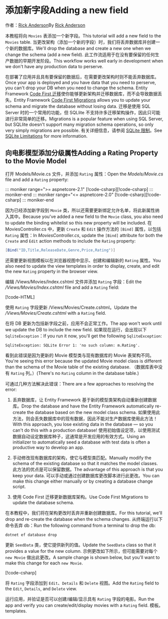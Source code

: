 <!-- This include not used by windows version -->
# <a name="adding-a-new-field"></a><span data-ttu-id="da22d-101">添加新字段</span><span class="sxs-lookup"><span data-stu-id="da22d-101">Adding a new field</span></span>

<span data-ttu-id="da22d-102">作者：[Rick Anderson](https://twitter.com/RickAndMSFT)</span><span class="sxs-lookup"><span data-stu-id="da22d-102">By [Rick Anderson](https://twitter.com/RickAndMSFT)</span></span>

<span data-ttu-id="da22d-103">本教程将向 `Movies` 表添加一个新字段。</span><span class="sxs-lookup"><span data-stu-id="da22d-103">This tutorial will add a new field to the `Movies` table.</span></span> <span data-ttu-id="da22d-104">当更改架构（添加一个新的字段）时，我们将丢弃数据库并创建一个新的数据库。</span><span class="sxs-lookup"><span data-stu-id="da22d-104">We'll drop the database and create a new one when we change the schema (add a new field).</span></span> <span data-ttu-id="da22d-105">此工作流适用于在没有要保留的任何生产数据的早期开发阶段。</span><span class="sxs-lookup"><span data-stu-id="da22d-105">This workflow works well early in development when we don't have any production data to perserve.</span></span>

<span data-ttu-id="da22d-106">在部署了应用并且具有要保留的数据后，在需要更改架构时则不能丢弃数据库。</span><span class="sxs-lookup"><span data-stu-id="da22d-106">Once your app is deployed and you have data that you need to perserve, you can't drop your DB when you need to change the schema.</span></span> <span data-ttu-id="da22d-107">Entity Framework [Code First 迁移](/ef/core/get-started/aspnetcore/new-db)使你能够更新架构并迁移数据库，而不会导致数据丢失。</span><span class="sxs-lookup"><span data-stu-id="da22d-107">Entity Framework [Code First Migrations](/ef/core/get-started/aspnetcore/new-db) allows you to update your schema and migrate the database without losing data.</span></span> <span data-ttu-id="da22d-108">迁移是使用 SQL Server 时的一个常用的功能，但 SQLlite 不支持许多迁移架构操作，因此只可能进行非常简单的迁移。</span><span class="sxs-lookup"><span data-stu-id="da22d-108">Migrations is a popular feature when using SQL Server, but SQLlite doesn't support many migration schema operations, so only very simply migrations are possible.</span></span> <span data-ttu-id="da22d-109">有关详细信息，请参阅 [SQLite 限制](/ef/core/providers/sqlite/limitations)。</span><span class="sxs-lookup"><span data-stu-id="da22d-109">See [SQLite Limitations](/ef/core/providers/sqlite/limitations) for more information.</span></span>

## <a name="adding-a-rating-property-to-the-movie-model"></a><span data-ttu-id="da22d-110">向电影模型添加分级属性</span><span class="sxs-lookup"><span data-stu-id="da22d-110">Adding a Rating Property to the Movie Model</span></span>

<span data-ttu-id="da22d-111">打开 Models/Movie.cs 文件，并添加 `Rating` 属性：</span><span class="sxs-lookup"><span data-stu-id="da22d-111">Open the *Models/Movie.cs* file and add a `Rating` property:</span></span>

::: moniker range=">= aspnetcore-2.1"
<span data-ttu-id="da22d-112">[!code-csharp[](~/tutorials/first-mvc-app/start-mvc/sample/MvcMovie21/Models/MovieDateRating.cs?highlight=12&name=snippet)]</span><span class="sxs-lookup"><span data-stu-id="da22d-112">[!code-csharp[](~/tutorials/first-mvc-app/start-mvc/sample/MvcMovie21/Models/MovieDateRating.cs?highlight=12&name=snippet)]</span></span>
::: moniker-end
::: moniker range="<= aspnetcore-2.0"
<span data-ttu-id="da22d-113">[!code-csharp[](~/tutorials/first-mvc-app/start-mvc/sample/MvcMovie/Models/MovieDateRating.cs?highlight=11&range=7-18)]</span><span class="sxs-lookup"><span data-stu-id="da22d-113">[!code-csharp[](~/tutorials/first-mvc-app/start-mvc/sample/MvcMovie/Models/MovieDateRating.cs?highlight=11&range=7-18)]</span></span>
::: moniker-end

<span data-ttu-id="da22d-114">因为已经添加新字段到 `Movie` 类，所以还需要更新绑定允许名单，将此新属性纳入其中。</span><span class="sxs-lookup"><span data-stu-id="da22d-114">Because you've added a new field to the `Movie` class, you also need to update the binding whitelist so this new property will be included.</span></span> <span data-ttu-id="da22d-115">在 MoviesController.cs 中，更新 `Create` 和 `Edit` 操作方法的 `[Bind]` 属性，以包括 `Rating` 属性：</span><span class="sxs-lookup"><span data-stu-id="da22d-115">In *MoviesController.cs*, update the `[Bind]` attribute for both the `Create` and `Edit` action methods to include the `Rating` property:</span></span>

```csharp
[Bind("ID,Title,ReleaseDate,Genre,Price,Rating")]
   ```

<span data-ttu-id="da22d-116">还需要更新视图模板以在浏览器视图中显示、创建和编辑新的 `Rating` 属性。</span><span class="sxs-lookup"><span data-stu-id="da22d-116">You also need to update the view templates in order to display, create, and edit the new `Rating` property in the browser view.</span></span>

<span data-ttu-id="da22d-117">编辑 /Views/Movies/Index.cshtml 文件并添加 `Rating` 字段：</span><span class="sxs-lookup"><span data-stu-id="da22d-117">Edit the */Views/Movies/Index.cshtml* file and add a `Rating` field:</span></span>

[!code-HTML[](~/tutorials/first-mvc-app/start-mvc/sample/MvcMovie/Views/Movies/IndexGenreRating.cshtml?highlight=17,39&range=24-64)]

<span data-ttu-id="da22d-118">使用 `Rating` 字段更新 /Views/Movies/Create.cshtml。</span><span class="sxs-lookup"><span data-stu-id="da22d-118">Update the */Views/Movies/Create.cshtml* with a `Rating` field.</span></span>

<span data-ttu-id="da22d-119">在将 DB 更新为包括新字段之前，应用不会正常工作。</span><span class="sxs-lookup"><span data-stu-id="da22d-119">The app won't work until we update the DB to include the new field.</span></span> <span data-ttu-id="da22d-120">如果现在运行，会出现以下 `SqliteException`：</span><span class="sxs-lookup"><span data-stu-id="da22d-120">If you run it now, you'll get the following `SqliteException`:</span></span>

```
SqliteException: SQLite Error 1: 'no such column: m.Rating'.
```

<span data-ttu-id="da22d-121">看到此错误是因为更新的 Movie 模型类与现有数据库的 Movie 表架构不同。</span><span class="sxs-lookup"><span data-stu-id="da22d-121">You're seeing this error because the updated Movie model class is different than the schema of the Movie table of the existing database.</span></span> <span data-ttu-id="da22d-122">（数据库表中没有 `Rating` 列。）</span><span class="sxs-lookup"><span data-stu-id="da22d-122">(There's no `Rating` column in the database table.)</span></span>

<span data-ttu-id="da22d-123">可通过几种方法解决此错误：</span><span class="sxs-lookup"><span data-stu-id="da22d-123">There are a few approaches to resolving the error:</span></span>

1. <span data-ttu-id="da22d-124">丢弃数据库，让 Entity Framework 基于新的模型类架构自动重新创建数据库。</span><span class="sxs-lookup"><span data-stu-id="da22d-124">Drop the database and have the Entity Framework automatically re-create the database based on the new model class schema.</span></span> <span data-ttu-id="da22d-125">如果使用此方法，则会丢失数据库中的现有数据，因此不能对生产数据库使用此方法！</span><span class="sxs-lookup"><span data-stu-id="da22d-125">With this approach, you lose existing data in the database — so you can't do this with a production database!</span></span> <span data-ttu-id="da22d-126">使用初始值设定项，以使用测试数据自动设定数据库种子，这通常是开发应用的有效方式。</span><span class="sxs-lookup"><span data-stu-id="da22d-126">Using an initializer to automatically seed a database with test data is often a productive way to develop an app.</span></span>

2. <span data-ttu-id="da22d-127">手动修改现有数据库的架构，使它与模型类匹配。</span><span class="sxs-lookup"><span data-stu-id="da22d-127">Manually modify the schema of the existing database so that it matches the model classes.</span></span> <span data-ttu-id="da22d-128">此方法的优点是可以保留数据。</span><span class="sxs-lookup"><span data-stu-id="da22d-128">The advantage of this approach is that you keep your data.</span></span> <span data-ttu-id="da22d-129">可以手动或通过创建数据库更改脚本进行此更改。</span><span class="sxs-lookup"><span data-stu-id="da22d-129">You can make this change either manually or by creating a database change script.</span></span>

3. <span data-ttu-id="da22d-130">使用 Code First 迁移更新数据库架构。</span><span class="sxs-lookup"><span data-stu-id="da22d-130">Use Code First Migrations to update the database schema.</span></span>

<span data-ttu-id="da22d-131">在本教程中，我们将在架构更改时丢弃并重新创建数据库。</span><span class="sxs-lookup"><span data-stu-id="da22d-131">For this tutorial, we'll drop and re-create the database when the schema changes.</span></span> <span data-ttu-id="da22d-132">从终端运行以下命令丢弃 db：</span><span class="sxs-lookup"><span data-stu-id="da22d-132">Run the following command from a terminal to drop the db:</span></span>

`dotnet ef database drop`

<span data-ttu-id="da22d-133">更新 `SeedData` 类，使它提供新列的值。</span><span class="sxs-lookup"><span data-stu-id="da22d-133">Update the `SeedData` class so that it provides a value for the new column.</span></span> <span data-ttu-id="da22d-134">示例更改如下所示，但可能需要对每个 `new Movie` 做出此更改。</span><span class="sxs-lookup"><span data-stu-id="da22d-134">A sample change is shown below, but you'll want to make this change for each `new Movie`.</span></span>

[!code-csharp[](~/tutorials/first-mvc-app/start-mvc/sample/MvcMovie/Models/SeedDataRating.cs?name=snippet1&highlight=6)]

<span data-ttu-id="da22d-135">将 `Rating` 字段添加到 `Edit`、`Details` 和 `Delete` 视图。</span><span class="sxs-lookup"><span data-stu-id="da22d-135">Add the `Rating` field to the `Edit`, `Details`, and `Delete` view.</span></span>

<span data-ttu-id="da22d-136">运行应用，并验证是否可以创建/编辑/显示具有 `Rating` 字段的电影。</span><span class="sxs-lookup"><span data-stu-id="da22d-136">Run the app and verify you can create/edit/display movies with a `Rating` field.</span></span> <span data-ttu-id="da22d-137">模板。</span><span class="sxs-lookup"><span data-stu-id="da22d-137">templates.</span></span>
